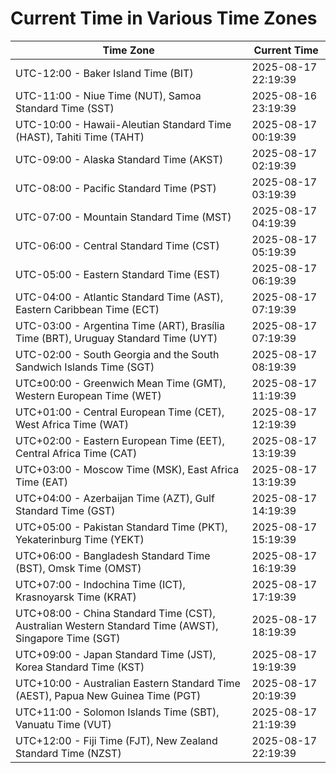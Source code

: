 # Current Time in Various Time Zones

| Time Zone | Current Time |
|-----------|--------------|
| UTC-12:00 - Baker Island Time (BIT) | 2025-08-17 22:19:39 |
| UTC-11:00 - Niue Time (NUT), Samoa Standard Time (SST) | 2025-08-16 23:19:39 |
| UTC-10:00 - Hawaii-Aleutian Standard Time (HAST), Tahiti Time (TAHT) | 2025-08-17 00:19:39 |
| UTC-09:00 - Alaska Standard Time (AKST) | 2025-08-17 02:19:39 |
| UTC-08:00 - Pacific Standard Time (PST) | 2025-08-17 03:19:39 |
| UTC-07:00 - Mountain Standard Time (MST) | 2025-08-17 04:19:39 |
| UTC-06:00 - Central Standard Time (CST) | 2025-08-17 05:19:39 |
| UTC-05:00 - Eastern Standard Time (EST) | 2025-08-17 06:19:39 |
| UTC-04:00 - Atlantic Standard Time (AST), Eastern Caribbean Time (ECT) | 2025-08-17 07:19:39 |
| UTC-03:00 - Argentina Time (ART), Brasília Time (BRT), Uruguay Standard Time (UYT) | 2025-08-17 07:19:39 |
| UTC-02:00 - South Georgia and the South Sandwich Islands Time (SGT) | 2025-08-17 08:19:39 |
| UTC±00:00 - Greenwich Mean Time (GMT), Western European Time (WET) | 2025-08-17 11:19:39 |
| UTC+01:00 - Central European Time (CET), West Africa Time (WAT) | 2025-08-17 12:19:39 |
| UTC+02:00 - Eastern European Time (EET), Central Africa Time (CAT) | 2025-08-17 13:19:39 |
| UTC+03:00 - Moscow Time (MSK), East Africa Time (EAT) | 2025-08-17 13:19:39 |
| UTC+04:00 - Azerbaijan Time (AZT), Gulf Standard Time (GST) | 2025-08-17 14:19:39 |
| UTC+05:00 - Pakistan Standard Time (PKT), Yekaterinburg Time (YEKT) | 2025-08-17 15:19:39 |
| UTC+06:00 - Bangladesh Standard Time (BST), Omsk Time (OMST) | 2025-08-17 16:19:39 |
| UTC+07:00 - Indochina Time (ICT), Krasnoyarsk Time (KRAT) | 2025-08-17 17:19:39 |
| UTC+08:00 - China Standard Time (CST), Australian Western Standard Time (AWST), Singapore Time (SGT) | 2025-08-17 18:19:39 |
| UTC+09:00 - Japan Standard Time (JST), Korea Standard Time (KST) | 2025-08-17 19:19:39 |
| UTC+10:00 - Australian Eastern Standard Time (AEST), Papua New Guinea Time (PGT) | 2025-08-17 20:19:39 |
| UTC+11:00 - Solomon Islands Time (SBT), Vanuatu Time (VUT) | 2025-08-17 21:19:39 |
| UTC+12:00 - Fiji Time (FJT), New Zealand Standard Time (NZST) | 2025-08-17 22:19:39 |
